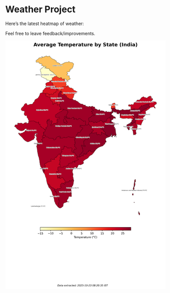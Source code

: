 # Weather Project

Here’s the latest heatmap of weather:

Feel free to leave feedback/improvements.

![India Heatmap](docs/assets/india_heatmap.png?v=F997FE)
